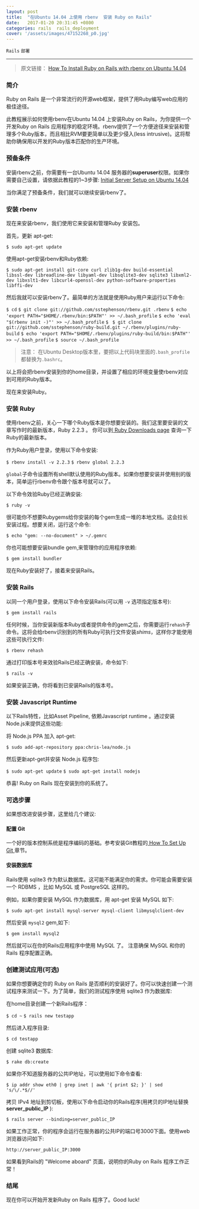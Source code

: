 ```yaml
---
layout: post
title:  "在Ubuntu 14.04 上使用 rbenv  安装 Ruby on Rails"
date:   2017-01-20 20:31:45 +0800
categories: rails  rails_deployment
cover: '/assets/images/47152268_p0.jpg'
---
```


`Rails` `部署`

-----------------------------------

> 原文链接： [How To Install Ruby on Rails with rbenv on Ubuntu 14.04](https://www.digitalocean.com/community/tutorials/how-to-install-ruby-on-rails-with-rbenv-on-ubuntu-14-04)

### 简介

Ruby on Rails 是一个非常流行的开源web框架，提供了用Ruby编写web应用的极佳途径。

此教程展示如何使用rbenv在Ubuntu 14.04 上安装Ruby on Rails，为你提供一个开发Ruby on Rails 应用程序的稳定环境。rbenv提供了一个方便途径来安装和管理多个Ruby版本，而且相比RVM要更简单以及更少侵入(less intrusive)。这将帮助你确保用以开发的Ruby版本匹配你的生产环境。

### 预备条件

安装rbenv之前，你需要有一台Ubuntu 14.04 服务器的**superuser**权限。如果你需要自己设置，请依据此教程的1~3步骤: [Initial Server Setup on Ubuntu 14.04](https://www.digitalocean.com/community/tutorials/initial-server-setup-with-ubuntu-14-04)

当你满足了预备条件，我们就可以继续安装rbenv了。

### 安装 rbenv

现在来安装rbenv，我们使用它来安装和管理Ruby 安装包。

首先，更新 apt-get:

`$ sudo apt-get update`

使用apt-get安装rbenv和Ruby依赖:

`$ sudo apt-get install git-core curl zlib1g-dev build-essential libssl-dev libreadline-dev libyaml-dev libsqlite3-dev sqlite3 libxml2-dev libxslt1-dev libcurl4-openssl-dev python-software-properties libffi-dev`

然后我就可以安装rbenv了。最简单的方法就是使用Ruby用户来运行以下命令:

`$ cd`
`$ git clone git://github.com/sstephenson/rbenv.git .rbenv`
`$ echo 'export PATH="$HOME/.rbenv/bin:$PATH"' >> ~/.bash_profile`
`$ echo 'eval "$(rbenv init -)"' >> ~/.bash_profile`
`$ `
`$ git clone git://github.com/sstephenson/ruby-build.git ~/.rbenv/plugins/ruby-build`
`$ echo 'export PATH="$HOME/.rbenv/plugins/ruby-build/bin:$PATH"' >> ~/.bash_profile`
`$ source ~/.bash_profile`

> 注意： 在Ubuntu Desktop版本里，要把以上代码块里面的`.bash_profile`都替换为`.bashrc`。

以上将会把rbenv安装到你的home目录，并设置了相应的环境变量使rbenv对应到可用的Ruby版本。

现在来安装Ruby。

### 安装 Ruby

使用rbenv之前，关心一下哪个Ruby版本是你想要安装的。我们这里要安装的文章写作时的最新版本，Ruby 2.2.3 。 你可以到[ Ruby Downloads page](https://www.ruby-lang.org/en/downloads/) 查询一下Ruby的最新版本。

作为Ruby用户登录，使用以下命令安装:

`$ rbenv install -v 2.2.3`
`$ rbenv global 2.2.3`

`global`子命令设置所有shell默认使用的Ruby版本。如果你想要安装并使用别的版本，简单运行rbenv命令跟个版本号就可以了。

以下命令效验Ruby已经正确安装:

`$ ruby -v`

很可能你不想要Rubygems给你安装的每个gem生成一堆的本地文档。这会拉长安装过程。想要关闭，运行这个命令:

`$ echo "gem: --no-document" > ~/.gemrc`

你也可能想要安装bundle gem,来管理你的应用程序依赖:

`$ gem install bundler`

现在Ruby安装好了，接着来安装Rails。

### 安装 Rails

以同一个用户登录，使用以下命令安装Rails(可以用 `-v` 选项指定版本号):

`$ gem install rails`

任何时候，当你安装新版本Ruby或者提供命令的gem之后，你需要运行`rehash`子命令。这将会给rbenv识别到的所有Ruby可执行文件安装*shims*，这样你才能使用这些可执行文件:

`$ rbenv rehash`

通过打印版本号来效验Rails已经正确安装，命令如下:

`$ rails -v`

如果安装正确，你将看到已安装Rails的版本号。

### 安装 Javascript Runtime

以下Rails特性，比如Asset Pipeline, 依赖Javascript runtime 。通过安装Node.js来提供这些功能:

将 Node.js PPA 加入 apt-get:

`$ sudo add-apt-repository ppa:chris-lea/node.js`

然后更新apt-get并安装 Node.js 程序包:

`$ sudo apt-get update`
`$ sudo apt-get install nodejs`

恭喜! Ruby on Rails 现在安装到你的系统了。

### 可选步骤

如果想改进安装步骤，这里给几个建议:

#### 配置 Git

一个好的版本控制系统是程序编码的基础。参考安装Git教程的[ How To Set Up Git ](https://www.digitalocean.com/community/tutorials/how-to-install-git-on-ubuntu-14-04#how-to-set-up-git)章节。

#### 安装数据库

Rails使用 sqlite3 作为默认数据库。这可能不能满足你的需求。你可能会需要安装一个 RDBMS ，比如 MySQL 或 PostgreSQL 这样的。

例如，如果你要安装 MySQL 作为数据库，用 apt-get 安装 MySQL 如下:

`$ sudo apt-get install mysql-server mysql-client libmysqlclient-dev`

然后安装 `mysql2` gem,如下:

`$ gem install mysql2`

然后就可以在你的Rails应用程序中使用 MySQL 了。 注意确保 MySQL 和你的 Rails 程序配置正确。

### 创建测试应用(可选)

如果你想要确定你的 Ruby on Rails 是否顺利的安装好了。你可以快速创建一个测试程序来测试一下。为了简单，我们的测试程序使用 sqlite3 作为数据库:

在home目录创建一个新Rails程序：

`$ cd ~`
`$ rails new testapp`

然后进入程序目录:

`$ cd testapp`

创建 sqlite3 数据库:

`$ rake db:create`

如果你不知道服务器的公共IP地址，可以使用如下命令查看:

`$ ip addr show eth0 | grep inet | awk '{ print $2; }' | sed 's/\/.*$//'`

拷贝 IPv4 地址到剪切板，使用以下命令启动你的Rails程序(用拷贝的IP地址替换 **server_public_IP** ):

`$ rails server --binding=server_public_IP`

如果工作正常，你的程序会运行在服务器的公共IP的端口号3000下面。使用web浏览器访问如下:

`http://server_public_IP:3000`

如果看到Rails的 "Welcome aboard" 页面，说明你的Ruby on Rails 程序工作正常！

### 结尾

现在你可以开始开发新Ruby on Rails 程序了。Good luck!
